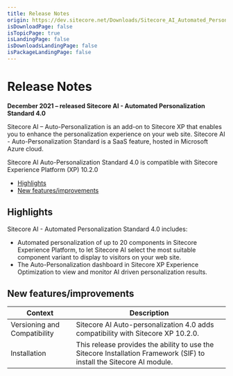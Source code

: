 ```yaml
---
title: Release Notes
origin: https://dev.sitecore.net/Downloads/Sitecore_AI_Automated_Personalization_Standard/4x/Sitecore_AI_Automated_Personalization_Standard_400/Release_Notes
isDownloadPage: false
isTopicPage: true
isLandingPage: false
isDownloadsLandingPage: false
isPackageLandingPage: false
---
```


# Release Notes

**December 2021 – released Sitecore AI - Automated Personalization Standard 4.0**

Sitecore AI – Auto-Personalization is an add-on to Sitecore XP that enables you to enhance the personalization experience on your web site. Sitecore AI - Auto-Personalization Standard is a SaaS feature, hosted in Microsoft Azure cloud.

Sitecore AI Auto-Personalization Standard 4.0 is compatible with Sitecore Experience Platform (XP) 10.2.0

-   [Highlights](#Highlights)
-   [New features/improvements](#New)

## Highlights

Sitecore AI - Automated Personalization Standard 4.0 includes:

-   Automated personalization of up to 20 components in Sitecore Experience Platform, to let Sitecore AI select the most suitable component variant to display to visitors on your web site.
-   The Auto-Personalization dashboard in Sitecore XP Experience Optimization to view and monitor AI driven personalization results.

## New features/improvements

 | Context | Description |
 | --- | --- |
 | Versioning and Compatibility​​ | Sitecore AI Auto-personalization 4.0 adds compatibility with Sitecore XP 10.2.0. |
 | ​​​Installation | This release provides the ability to use the Sitecore Installation Framework (SIF) to install the Sitecore AI module. |